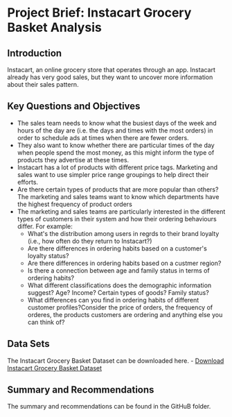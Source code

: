 # Project Brief: Instacart Grocery Basket Analysis

## Introduction

Instacart, an online grocery store that operates through an app. Instacart already has very good sales, but they want to uncover more information about their sales pattern. 

## Key Questions and Objectives

* The sales team needs to know what the busiest days of the week and hours of the day are (i.e. the days and times with the most orders) in order to schedule ads at times when there are fewer orders. 
* They also want to know whether there are particular times of the day when people spend the most money, as this might inform the type of products they advertise at these times. 
* Instacart has a lot of products with different price tags. Marketing and sales want to use simpler price range groupings to help direct their efforts. 
* Are there certain types of products that are more popular than others? The marketing and sales teams want to know which departments have the highest frequency of product orders
* The marketing and sales teams are particularly interested in the different types of customers in their system and how their ordering behaviours differ. For example: 
   - What's the distribution among users in regrds to their brand loyalty (i.e., how often do they return to Instacart?)
   - Are there differences in ordering habits based on a customer's loyalty status?
   - Are there differences in ordering habits based on a custmer region?
   - Is there a connection between age and family status in terms of ordering habits? 
   - What different classifications does the demographic information suggest? Age? Income? Certain types of goods? Family status? 
   - What differences can you find in ordering habits of different customer profiles?Consider the price of orders, the frequency of orderes, the products customers are ordering and anything else you can think of? 

## Data Sets

The Instacart Grocery Basket Dataset can be downloaded here. - [Download Instacart Grocery Basket Dataset](https://s3.amazonaws.com/coach-courses-us/public/courses/data-immersion/A4/A4_Data_Assets/customers.zip)

## Summary and Recommendations

The summary and recommendations can be found in the GitHuB folder.
